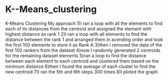 # K--Means_clustering
K-Means Clustering My approach
1)I ran a loop with all the elements to find each of its distances from the centroid and assigned the element with highest distance as rank 1
2)I ran a loop with all elements to find the distance between the rank 1 and arranged them in acending order and took the first 100 elements to store it as Rank A
3)then i removed the data of the first 100 rankers from the dataset
4)now I randomly generated 2 centroids for the remaining dataset elements
5)ran a loop to find the distance between each element to each centroid and clustered them based on the minimum distance
6)then I found the average of each cluster to find the new centroid
7)I ran the 5th and 6th steps 300 times
8)I ploted the graph
